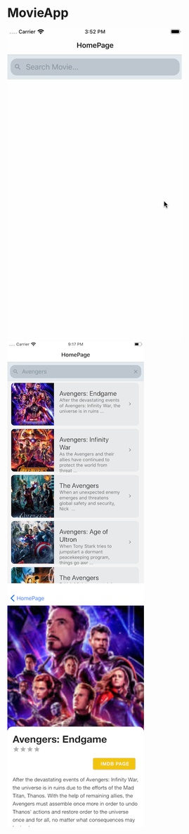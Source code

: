 # MovieApp
![Demo](app/assets/demo.gif)<br/>
![HomePage](app/assets/homepage.png)
![MoviePage](app/assets/moviescene.png)
